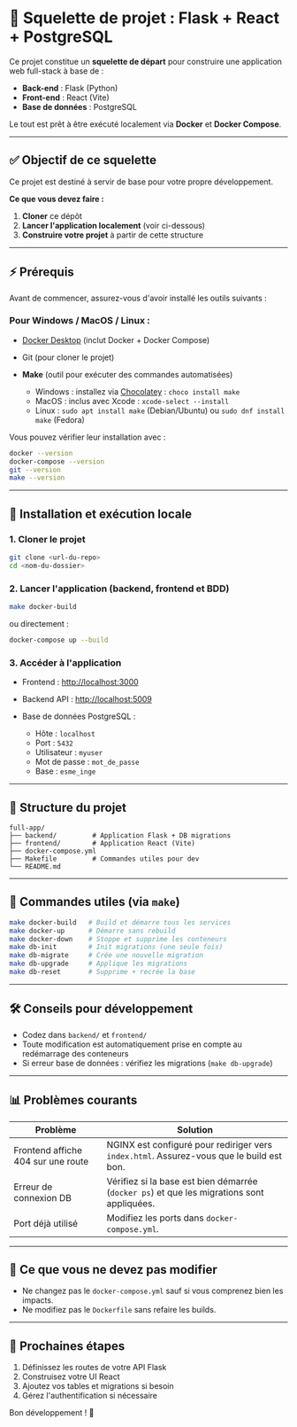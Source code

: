 # 📁 Squelette de projet : Flask + React + PostgreSQL

Ce projet constitue un **squelette de départ** pour construire une application web full-stack à base de :

* **Back-end** : Flask (Python)
* **Front-end** : React (Vite)
* **Base de données** : PostgreSQL

Le tout est prêt à être exécuté localement via **Docker** et **Docker Compose**.

---

## ✅ Objectif de ce squelette

Ce projet est destiné à servir de base pour votre propre développement.

**Ce que vous devez faire :**

1. **Cloner** ce dépôt
2. **Lancer l'application localement** (voir ci-dessous)
3. **Construire votre projet** à partir de cette structure

---

## ⚡ Prérequis

Avant de commencer, assurez-vous d'avoir installé les outils suivants :

### Pour Windows / MacOS / Linux :

* [Docker Desktop](https://www.docker.com/products/docker-desktop) (inclut Docker + Docker Compose)
* Git (pour cloner le projet)
* **Make** (outil pour exécuter des commandes automatisées)

  * Windows : installez via [Chocolatey](https://chocolatey.org/) : `choco install make`
  * MacOS : inclus avec Xcode : `xcode-select --install`
  * Linux : `sudo apt install make` (Debian/Ubuntu) ou `sudo dnf install make` (Fedora)

Vous pouvez vérifier leur installation avec :

```bash
docker --version
docker-compose --version
git --version
make --version
```

---

## 🔄 Installation et exécution locale

### 1. Cloner le projet

```bash
git clone <url-du-repo>
cd <nom-du-dossier>
```

### 2. Lancer l'application (backend, frontend et BDD)

```bash
make docker-build
```

ou directement :

```bash
docker-compose up --build
```

### 3. Accéder à l'application

* Frontend : [http://localhost:3000](http://localhost:3000)
* Backend API : [http://localhost:5009](http://localhost:5009)
* Base de données PostgreSQL :

  * Hôte : `localhost`
  * Port : `5432`
  * Utilisateur : `myuser`
  * Mot de passe : `mot_de_passe`
  * Base : `esme_inge`

---

## 🧠 Structure du projet

```
full-app/
├── backend/         # Application Flask + DB migrations
├── frontend/        # Application React (Vite)
├── docker-compose.yml
├── Makefile         # Commandes utiles pour dev
└── README.md
```

---

## 🚀 Commandes utiles (via `make`)

```bash
make docker-build   # Build et démarre tous les services
make docker-up      # Démarre sans rebuild
make docker-down    # Stoppe et supprime les conteneurs
make db-init        # Init migrations (une seule fois)
make db-migrate     # Crée une nouvelle migration
make db-upgrade     # Applique les migrations
make db-reset       # Supprime + recrée la base
```

---

## 🛠️ Conseils pour développement

* Codez dans `backend/` et `frontend/`
* Toute modification est automatiquement prise en compte au redémarrage des conteneurs
* Si erreur base de données : vérifiez les migrations (`make db-upgrade`)

---

## 📊 Problèmes courants

| Problème                           | Solution                                                                                   |
| ---------------------------------- | ------------------------------------------------------------------------------------------ |
| Frontend affiche 404 sur une route | NGINX est configuré pour rediriger vers `index.html`. Assurez-vous que le build est bon.   |
| Erreur de connexion DB             | Vérifiez si la base est bien démarrée (`docker ps`) et que les migrations sont appliquées. |
| Port déjà utilisé                  | Modifiez les ports dans `docker-compose.yml`.                                              |

---

## 🚫 Ce que vous ne devez pas modifier

* Ne changez pas le `docker-compose.yml` sauf si vous comprenez bien les impacts.
* Ne modifiez pas le `Dockerfile` sans refaire les builds.

---

## 📅 Prochaines étapes

1. Définissez les routes de votre API Flask
2. Construisez votre UI React
3. Ajoutez vos tables et migrations si besoin
4. Gérez l'authentification si nécessaire

Bon développement ! 🚀